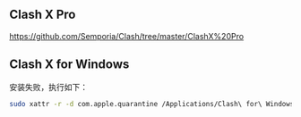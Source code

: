 ## Clash X Pro

https://github.com/Semporia/Clash/tree/master/ClashX%20Pro

## Clash X for Windows

安装失败，执行如下：

```bash
sudo xattr -r -d com.apple.quarantine /Applications/Clash\ for\ Windows.app
```
